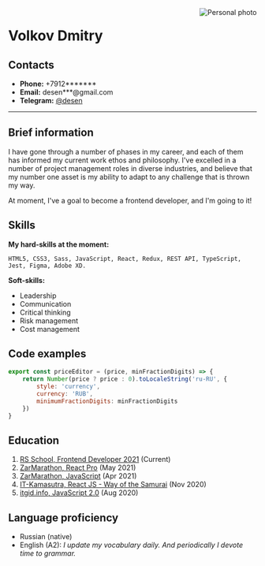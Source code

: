 <img alt="Personal photo" align="right" src="https://avatars.githubusercontent.com/u/32864798?s=150">

# Volkov Dmitry

## Contacts

- **Phone:** +7912*******
- **Email:** desen***@gmail.com
- **Telegram:** [@desen](https://t.me/desen)

___

## Brief information

I have gone through a number of phases in my career, and each of them has informed my current work ethos and philosophy.
I've excelled in a number of project management roles in diverse industries, and believe that my number one asset is my
ability to adapt to any challenge that is thrown my way.

At moment, I've a goal to become a frontend developer, and I'm going to it!

## Skills

**My hard-skills at the moment:**

```code
HTML5, CSS3, Sass, JavaScript, React, Redux, REST API, TypeScript, Jest, Figma, Adobe XD.
```

**Soft-skills:**

- Leadership
- Communication
- Critical thinking
- Risk management
- Cost management

## Code examples

```javascript
export const priceEditor = (price, minFractionDigits) => {
    return Number(price ? price : 0).toLocaleString('ru-RU', {
        style: 'currency',
        currency: 'RUB',
        minimumFractionDigits: minFractionDigits
    })
}
```

## Education

1. [RS School, Frontend Developer 2021](https://community-z.com/events/js-intro-rss-2021q3) (Current)
2. [ZarMarathon, React Pro](https://www.zarmarathon.com/) (May 2021)
3. [ZarMarathon, JavaScript](https://www.zarmarathon.com/) (Apr 2021)
4. [IT-Kamasutra, React JS - Way of the Samurai](https://www.youtube.com/playlist?list=PLcvhF2Wqh7DNVy1OCUpG3i5lyxyBWhGZ8) (Nov 2020)
5. [itgid.info, JavaScript 2.0](https://itgid.info/course/javascript-2) (Aug 2020)

## Language proficiency

- Russian (native)
- English (A2): _I update my vocabulary daily. And periodically I devote time to grammar._